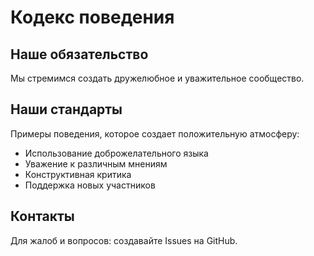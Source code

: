 # Кодекс поведения

## Наше обязательство

Мы стремимся создать дружелюбное и уважительное сообщество.

## Наши стандарты

Примеры поведения, которое создает положительную атмосферу:
* Использование доброжелательного языка
* Уважение к различным мнениям
* Конструктивная критика
* Поддержка новых участников

## Контакты

Для жалоб и вопросов: создавайте Issues на GitHub.
